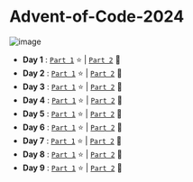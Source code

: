 # Advent-of-Code-2024
![image](https://github.com/user-attachments/assets/07445672-da69-42b2-9f83-f56f12bb6536)





- **Day 1** : [`Part 1`](/day01/src/part1.rs) :star: | [`Part 2`](/day01/src/part2.rs) :star2:
- **Day 2** : [`Part 1`](/day02/src/part1.rs) :star: | [`Part 2`](/day02/src/part2.rs) :star2:
- **Day 3** : [`Part 1`](/day03/src/part1.rs) :star: | [`Part 2`](/day03/src/part2.rs) :star2:
- **Day 4** : [`Part 1`](/day04/src/grid.rs) :star: | [`Part 2`](/day04/src/grid.rs) :star2:
- **Day 5** : [`Part 1`](/day05/src/solution.rs) :star: | [`Part 2`](/day05/src/solution.rs) :star2:
- **Day 6** : [`Part 1`](/day06/src/map.rs) :star: | [`Part 2`](/day06/src/map.rs) :star2:
- **Day 7** : [`Part 1`](/day07/src/part1.rs) :star: | [`Part 2`](/day07/src/part2.rs) :star2:
- **Day 8** : [`Part 1`](/day08/src/map.rs) :star: | [`Part 2`](/day08/src/map.rs) :star2:
- **Day 9** : [`Part 1`](/day09/src/part1.rs) :star: | [`Part 2`](/day09/src/part2.rs) :star2:
